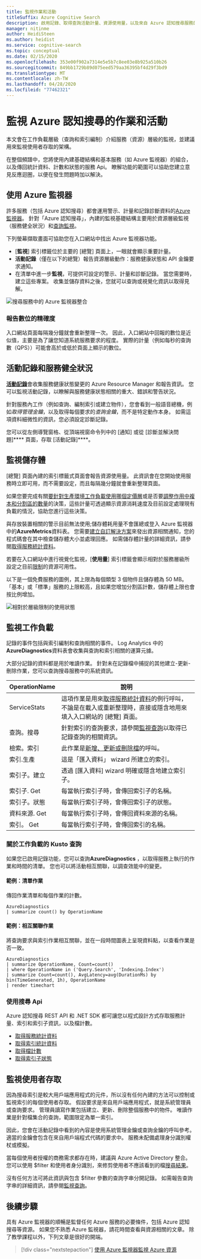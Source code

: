 ```yaml
---
title: 監視作業和活動
titleSuffix: Azure Cognitive Search
description: 啟用記錄、取得查詢活動計量、資源使用量，以及來自 Azure 認知搜尋服務的其他系統資料。
manager: nitinme
author: HeidiSteen
ms.author: heidist
ms.service: cognitive-search
ms.topic: conceptual
ms.date: 02/15/2020
ms.openlocfilehash: 353e00f902a7314e5e5b7c8ee03e8b925a510b26
ms.sourcegitcommit: 849bb1729b89d075eed579aa36395bf4d29f3bd9
ms.translationtype: MT
ms.contentlocale: zh-TW
ms.lasthandoff: 04/28/2020
ms.locfileid: "77462321"
---
```

# <a name="monitor-operations-and-activity-of-azure-cognitive-search"></a>監視 Azure 認知搜尋的作業和活動

本文會在工作負載層級（查詢和索引編制）介紹服務（資源）層級的監視，並建議用來監視使用者存取的架構。

在整個頻譜中，您將使用內建基礎結構和基本服務（如 Azure 監視器）的組合，以及傳回統計資料、計數和狀態的服務 Api。 瞭解功能的範圍可以協助您建立意見反應迴圈，以便在發生問題時加以解決。

## <a name="use-azure-monitor"></a>使用 Azure 監視器

許多服務（包括 Azure 認知搜尋）都會運用警示、計量和記錄診斷資料的[Azure 監視器](https://docs.microsoft.com/azure/azure-monitor/)。 針對「Azure 認知搜尋」，內建的監視基礎結構主要用於資源層級監視（服務健全狀況）和[查詢監視](search-monitor-queries.md)。

下列螢幕擷取畫面可協助您在入口網站中找出 Azure 監視器功能。

+ [**監視**] 索引標籤位於主要的 [總覽] 頁面上，一眼就會顯示重要計量。
+ **活動記錄**（僅在以下的總覽）報告資源層級動作：服務健康狀態和 API 金鑰要求通知。
+ 在清單中進一步**監視**，可提供可設定的警示、計量和診斷記錄。 當您需要時，建立這些專案。 收集並儲存資料之後，您就可以查詢或視覺化資訊以取得見解。

![搜尋服務中的 Azure 監視器整合](./media/search-monitor-usage/azure-monitor-search.png
 "搜尋服務中的 Azure 監視器整合")

### <a name="precision-of-reported-numbers"></a>報告數位的精確度

入口網站頁面每隔幾分鐘就會重新整理一次。 因此，入口網站中回報的數位是近似值，主要是為了讓您知道系統服務要求的程度。 實際的計量（例如每秒的查詢數（QPS））可能會高於或低於頁面上顯示的數位。

## <a name="activity-logs-and-service-health"></a>活動記錄和服務健全狀況

[**活動記錄**](https://docs.microsoft.com/azure/azure-monitor/platform/activity-log-view)會收集服務健康狀態變更的 Azure Resource Manager 和報告資訊。 您可以監視活動記錄，以瞭解與服務健康狀態相關的重大、錯誤和警告狀況。

針對服務內工作（例如查詢、編制索引或建立物件），您會看到一般語音總機，例如*取得管理金鑰*，以及取得每個要求的*查詢金鑰*，而不是特定動作本身。 如需這項資料細微性的資訊，您必須設定診斷記錄。

您可以從左側導覽窗格、從頂端視窗命令列中的 [通知] 或從 [診斷並解決問題]**** 頁面，存取 [活動記錄]****。

## <a name="monitor-storage"></a>監視儲存體

[總覽] 頁面內建的索引標籤式頁面會報告資源使用量。 此資訊會在您開始使用服務時立即可用，而不需要設定，而且每隔幾分鐘就會重新整理頁面。 

如果您要完成有關[要針對生產環境工作負載使用哪個定價層](search-sku-tier.md)或是否要[調整作用中複本和分割區的數量](search-capacity-planning.md)的決策，這些計量可透過顯示資源消耗速度及目前設定處理現有負載的情況，協助您進行這些決策。

與存放裝置相關的警示目前無法使用;儲存體耗用量不會匯總或登入 Azure 監視器中的**AzureMetrics**資料表。 您需要[建立自訂解決方案](https://docs.microsoft.com/azure/azure-monitor/insights/solutions-creating)來發出資源相關通知，您的程式碼會在其中檢查儲存體大小並處理回應。 如需儲存體計量的詳細資訊，請參閱[取得服務統計資料](https://docs.microsoft.com/rest/api/searchservice/get-service-statistics#response)。

若要在入口網站中進行視覺化監視，[**使用量**] 索引標籤會顯示相對於服務層級所設定之目前[限制](search-limits-quotas-capacity.md)的資源可用性。 

以下是一個免費服務的圖例，其上限為每個類型 3 個物件且儲存體為 50 MB。 「基本」或「標準」服務的上限較高，且如果您增加分割區計數，儲存體上限也會按比例增加。

![相對於層級限制的使用狀態](./media/search-monitor-usage/usage-tab.png
 "相對於層級限制的使用狀態")

## <a name="monitor-workloads"></a>監視工作負載

記錄的事件包括與索引編制和查詢相關的事件。 Log Analytics 中的**AzureDiagnostics**資料表會收集與查詢和索引相關的運算元據。

大部分記錄的資料都是用於唯讀作業。 針對未在記錄檔中捕捉的其他建立-更新-刪除作業，您可以查詢搜尋服務中的系統資訊。

| OperationName | 說明 |
|---------------|-------------|
| ServiceStats | 這項作業是用來[取得服務統計資料](https://docs.microsoft.com/rest/api/searchservice/get-service-statistics)的例行呼叫，不論是在載入或重新整理時，直接或隱含地用來填入入口網站的 [總覽] 頁面。 |
| 查詢。搜尋 |  針對索引的查詢要求，請參閱[監視查詢](search-monitor-queries.md)以取得已記錄查詢的相關資訊。|
| 檢索。索引  | 此作業是[新增、更新或刪除檔](https://docs.microsoft.com/rest/api/searchservice/addupdate-or-delete-documents)的呼叫。 |
| 索引.生產 | 這是「匯入資料」 wizard 所建立的索引。 |
| 索引子。建立 | 透過 [匯入資料] wizard 明確或隱含地建立索引子。 |
| 索引子. Get | 每當執行索引子時，會傳回索引子的名稱。 |
| 索引子。狀態 | 每當執行索引子時，會傳回索引子的狀態。 |
| 資料來源. Get | 每當執行索引子時，會傳回資料來源的名稱。|
| 索引。 Get | 每當執行索引子時，會傳回索引的名稱。 |

### <a name="kusto-queries-about-workloads"></a>關於工作負載的 Kusto 查詢

如果您已啟用記錄功能，您可以查詢**AzureDiagnostics** ，以取得服務上執行的作業和時間的清單。 您也可以將活動相互關聯，以調查效能中的變更。

#### <a name="example-list-operations"></a>範例：清單作業 

傳回作業清單和每個作業的計數。

```
AzureDiagnostics
| summarize count() by OperationName
```

#### <a name="example-correlate-operations"></a>範例：相互關聯作業

將查詢要求與索引作業相互關聯，並在一段時間圖表上呈現資料點，以查看作業是否一致。

```
AzureDiagnostics
| summarize OperationName, Count=count()
| where OperationName in ('Query.Search', 'Indexing.Index')
| summarize Count=count(), AvgLatency=avg(DurationMs) by bin(TimeGenerated, 1h), OperationName
| render timechart
```

### <a name="use-search-apis"></a>使用搜尋 Api

Azure 認知搜尋 REST API 和 .NET SDK 都可讓您以程式設計方式存取服務計量、索引和索引子資訊，以及檔計數。

+ [取得服務統計資料](/rest/api/searchservice/get-service-statistics)
+ [取得索引統計資料](/rest/api/searchservice/get-index-statistics)
+ [取得檔計數](/rest/api/searchservice/count-documents)
+ [取得索引子狀態](/rest/api/searchservice/get-indexer-status)

## <a name="monitor-user-access"></a>監視使用者存取

因為搜尋索引是較大用戶端應用程式的元件，所以沒有任何內建的方法可以控制或監視索引的每個使用者存取。 假設要求是來自用戶端應用程式，就是系統管理員或查詢要求。 管理員讀寫作業包括建立、更新、刪除整個服務中的物件。 唯讀作業是針對檔集合的查詢，範圍限定為單一索引。 

因此，您會在活動記錄中看到的內容是使用系統管理金鑰或查詢金鑰的呼叫參考。 適當的金鑰會包含在來自用戶端程式代碼的要求中。 服務未配備處理身分識別權杖或模擬。

當每個使用者授權的商務需求都存在時，建議與 Azure Active Directory 整合。 您可以使用 $filter 和使用者身分識別，來修剪使用者不應該看到的檔[搜尋結果](search-security-trimming-for-azure-search-with-aad.md)。 

沒有任何方法可將此資訊與包含 $filter 參數的查詢字串分開記錄。 如需報告查詢字串的詳細資訊，請參閱[監視查詢](search-monitor-queries.md)。

## <a name="next-steps"></a>後續步驟

具有 Azure 監視器的順暢是監督任何 Azure 服務的必要條件，包括 Azure 認知搜尋等資源。 如果您不熟悉 Azure 監視器，請花時間查看與資源相關的文章。 除了教學課程以外，下列文章是很好的開端。

> [!div class="nextstepaction"]
> [使用 Azure 監視器監視 Azure 資源](https://docs.microsoft.com/azure/azure-monitor/insights/monitor-azure-resource)
